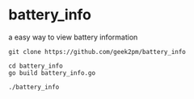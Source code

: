 # battery_info
a easy way to view battery information

```
git clone https://github.com/geek2pm/battery_info
```

```
cd battery_info
go build battery_info.go
```

```
./battery_info
```
